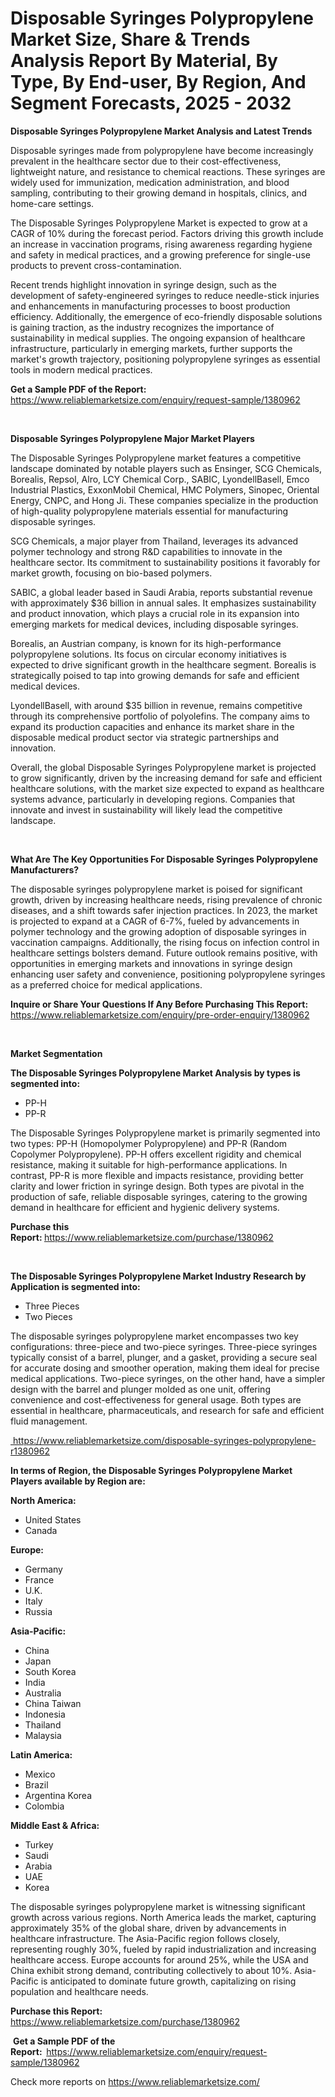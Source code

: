 <p><h1>Disposable Syringes Polypropylene Market Size, Share & Trends Analysis Report By Material, By Type, By End-user, By Region, And Segment Forecasts, 2025 - 2032</h1></p><p><strong>Disposable Syringes Polypropylene Market Analysis and Latest Trends</strong></p>
<p><p>Disposable syringes made from polypropylene have become increasingly prevalent in the healthcare sector due to their cost-effectiveness, lightweight nature, and resistance to chemical reactions. These syringes are widely used for immunization, medication administration, and blood sampling, contributing to their growing demand in hospitals, clinics, and home-care settings. </p><p>The Disposable Syringes Polypropylene Market is expected to grow at a CAGR of 10% during the forecast period. Factors driving this growth include an increase in vaccination programs, rising awareness regarding hygiene and safety in medical practices, and a growing preference for single-use products to prevent cross-contamination. </p><p>Recent trends highlight innovation in syringe design, such as the development of safety-engineered syringes to reduce needle-stick injuries and enhancements in manufacturing processes to boost production efficiency. Additionally, the emergence of eco-friendly disposable solutions is gaining traction, as the industry recognizes the importance of sustainability in medical supplies. The ongoing expansion of healthcare infrastructure, particularly in emerging markets, further supports the market's growth trajectory, positioning polypropylene syringes as essential tools in modern medical practices.</p></p>
<p><strong>Get a Sample PDF of the Report:&nbsp;</strong> <a href="https://www.reliablemarketsize.com/enquiry/request-sample/1380962?utm_campaign=2799&utm_medium=2&utm_source=Github&utm_content=ia&utm_term=02042025&utm_id=disposable-syringes-polypropylene">https://www.reliablemarketsize.com/enquiry/request-sample/1380962</a></p>
<p>&nbsp;</p>
<p><strong>Disposable Syringes Polypropylene Major Market Players</strong></p>
<p><p>The Disposable Syringes Polypropylene market features a competitive landscape dominated by notable players such as Ensinger, SCG Chemicals, Borealis, Repsol, Alro, LCY Chemical Corp., SABIC, LyondellBasell, Emco Industrial Plastics, ExxonMobil Chemical, HMC Polymers, Sinopec, Oriental Energy, CNPC, and Hong Ji. These companies specialize in the production of high-quality polypropylene materials essential for manufacturing disposable syringes.</p><p>SCG Chemicals, a major player from Thailand, leverages its advanced polymer technology and strong R&D capabilities to innovate in the healthcare sector. Its commitment to sustainability positions it favorably for market growth, focusing on bio-based polymers.</p><p>SABIC, a global leader based in Saudi Arabia, reports substantial revenue with approximately $36 billion in annual sales. It emphasizes sustainability and product innovation, which plays a crucial role in its expansion into emerging markets for medical devices, including disposable syringes.</p><p>Borealis, an Austrian company, is known for its high-performance polypropylene solutions. Its focus on circular economy initiatives is expected to drive significant growth in the healthcare segment. Borealis is strategically poised to tap into growing demands for safe and efficient medical devices.</p><p>LyondellBasell, with around $35 billion in revenue, remains competitive through its comprehensive portfolio of polyolefins. The company aims to expand its production capacities and enhance its market share in the disposable medical product sector via strategic partnerships and innovation.</p><p>Overall, the global Disposable Syringes Polypropylene market is projected to grow significantly, driven by the increasing demand for safe and efficient healthcare solutions, with the market size expected to expand as healthcare systems advance, particularly in developing regions. Companies that innovate and invest in sustainability will likely lead the competitive landscape.</p></p>
<p>&nbsp;</p>
<p><strong>What Are The Key Opportunities For Disposable Syringes Polypropylene Manufacturers?</strong></p>
<p><p>The disposable syringes polypropylene market is poised for significant growth, driven by increasing healthcare needs, rising prevalence of chronic diseases, and a shift towards safer injection practices. In 2023, the market is projected to expand at a CAGR of 6-7%, fueled by advancements in polymer technology and the growing adoption of disposable syringes in vaccination campaigns. Additionally, the rising focus on infection control in healthcare settings bolsters demand. Future outlook remains positive, with opportunities in emerging markets and innovations in syringe design enhancing user safety and convenience, positioning polypropylene syringes as a preferred choice for medical applications.</p></p>
<p><strong>Inquire or Share Your Questions If Any Before Purchasing This Report:</strong> <a href="https://www.reliablemarketsize.com/enquiry/pre-order-enquiry/1380962?utm_campaign=2799&utm_medium=2&utm_source=Github&utm_content=ia&utm_term=02042025&utm_id=disposable-syringes-polypropylene">https://www.reliablemarketsize.com/enquiry/pre-order-enquiry/1380962</a></p>
<p>&nbsp;</p>
<p><strong>Market Segmentation</strong></p>
<p><strong>The Disposable Syringes Polypropylene Market Analysis by types is segmented into:</strong></p>
<p><ul><li>PP-H</li><li>PP-R</li></ul></p>
<p><p>The Disposable Syringes Polypropylene market is primarily segmented into two types: PP-H (Homopolymer Polypropylene) and PP-R (Random Copolymer Polypropylene). PP-H offers excellent rigidity and chemical resistance, making it suitable for high-performance applications. In contrast, PP-R is more flexible and impacts resistance, providing better clarity and lower friction in syringe design. Both types are pivotal in the production of safe, reliable disposable syringes, catering to the growing demand in healthcare for efficient and hygienic delivery systems.</p></p>
<p><strong>Purchase this Report:&nbsp;</strong><a href="https://www.reliablemarketsize.com/purchase/1380962?utm_campaign=2799&utm_medium=2&utm_source=Github&utm_content=ia&utm_term=02042025&utm_id=disposable-syringes-polypropylene">https://www.reliablemarketsize.com/purchase/1380962</a></p>
<p>&nbsp;</p>
<p><strong>The Disposable Syringes Polypropylene Market Industry Research by Application is segmented into:</strong></p>
<p><ul><li>Three Pieces</li><li>Two Pieces</li></ul></p>
<p><p>The disposable syringes polypropylene market encompasses two key configurations: three-piece and two-piece syringes. Three-piece syringes typically consist of a barrel, plunger, and a gasket, providing a secure seal for accurate dosing and smoother operation, making them ideal for precise medical applications. Two-piece syringes, on the other hand, have a simpler design with the barrel and plunger molded as one unit, offering convenience and cost-effectiveness for general usage. Both types are essential in healthcare, pharmaceuticals, and research for safe and efficient fluid management.</p></p>
<p><a href="https://www.reliablemarketsize.com/disposable-syringes-polypropylene-r1380962?utm_campaign=2799&utm_medium=2&utm_source=Github&utm_content=ia&utm_term=02042025&utm_id=disposable-syringes-polypropylene">&nbsp;https://www.reliablemarketsize.com/disposable-syringes-polypropylene-r1380962</a></p>
<p><strong>In terms of Region, the Disposable Syringes Polypropylene Market Players available by Region are:</strong></p>
<p>
    <p> <strong> North America: </strong>
        <ul>
            <li>United States</li>
            <li>Canada</li>
        </ul>
        </p> 
    <p> <strong> Europe: </strong>
        <ul>
            <li>Germany</li>
            <li>France</li>
            <li>U.K.</li>
            <li>Italy</li>
            <li>Russia</li>
        </ul>
        </p> 
    <p> <strong> Asia-Pacific: </strong>
        <ul>
            <li>China</li>
            <li>Japan</li>
            <li>South Korea</li>
            <li>India</li>
            <li>Australia</li>
            <li>China Taiwan</li>
            <li>Indonesia</li>
            <li>Thailand</li>
            <li>Malaysia</li>
        </ul>
        </p> 
    <p> <strong> Latin America: </strong>
        <ul>
            <li>Mexico</li>
            <li>Brazil</li>
            <li>Argentina Korea</li>
            <li>Colombia</li>
        </ul>
        </p> 
    <p> <strong> Middle East & Africa: </strong>
        <ul>
            <li>Turkey</li>
            <li>Saudi</li>
            <li>Arabia</li>
            <li>UAE</li>
            <li>Korea</li>
        </ul>
    </p>
    </p>
<p><p>The disposable syringes polypropylene market is witnessing significant growth across various regions. North America leads the market, capturing approximately 35% of the global share, driven by advancements in healthcare infrastructure. The Asia-Pacific region follows closely, representing roughly 30%, fueled by rapid industrialization and increasing healthcare access. Europe accounts for around 25%, while the USA and China exhibit strong demand, contributing collectively to about 10%. Asia-Pacific is anticipated to dominate future growth, capitalizing on rising population and healthcare needs.</p></p>
<p><strong>Purchase this Report: </strong><a href="https://www.reliablemarketsize.com/purchase/1380962?utm_campaign=2799&utm_medium=2&utm_source=Github&utm_content=ia&utm_term=02042025&utm_id=disposable-syringes-polypropylene">https://www.reliablemarketsize.com/purchase/1380962</a></p>
<p>&nbsp;<strong>Get a Sample PDF of the Report:&nbsp;&nbsp;</strong><a href="https://www.reliablemarketsize.com/enquiry/request-sample/1380962?utm_campaign=2799&utm_medium=2&utm_source=Github&utm_content=ia&utm_term=02042025&utm_id=disposable-syringes-polypropylene">https://www.reliablemarketsize.com/enquiry/request-sample/1380962</a></p>
<p><strong></strong></p>
<p>Check more reports on <a href="https://www.reliablemarketsize.com/?utm_campaign=2799&utm_medium=2&utm_source=Github&utm_content=ia&utm_term=02042025&utm_id=disposable-syringes-polypropylene">https://www.reliablemarketsize.com/</a></p>